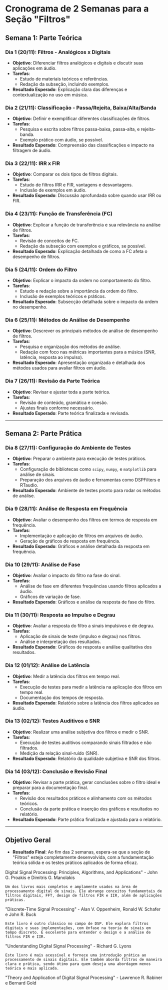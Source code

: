 # Cronograma de 2 Semanas para a Seção "Filtros"

## Semana 1: Parte Teórica

### **Dia 1 (20/11): Filtros - Analógicos x Digitais**
- **Objetivo**: Diferenciar filtros analógicos e digitais e discutir suas aplicações em áudio.
- **Tarefas**:
  - Estudo de materiais teóricos e referências.
  - Redação da subseção, incluindo exemplos.
- **Resultado Esperado**: Explicação clara das diferenças e contextualização no uso em música.

### **Dia 2 (21/11): Classificação - Passa/Rejeita, Baixa/Alta/Banda**
- **Objetivo**: Definir e exemplificar diferentes classificações de filtros.
- **Tarefas**:
  - Pesquisa e escrita sobre filtros passa-baixa, passa-alta, e rejeita-banda.
  - Exemplo prático com áudio, se possível.
- **Resultado Esperado**: Compreensão das classificações e impacto na filtragem de áudio.

### **Dia 3 (22/11): IRR x FIR**
- **Objetivo**: Comparar os dois tipos de filtros digitais.
- **Tarefas**:
  - Estudo de filtros IRR e FIR, vantagens e desvantagens.
  - Inclusão de exemplos em áudio.
- **Resultado Esperado**: Discussão aprofundada sobre quando usar IRR ou FIR.

### **Dia 4 (23/11): Função de Transferência (FC)**
- **Objetivo**: Explicar a função de transferência e sua relevância na análise de filtros.
- **Tarefas**:
  - Revisão de conceitos de FC.
  - Redação da subseção com exemplos e gráficos, se possível.
- **Resultado Esperado**: Explicação detalhada de como a FC afeta o desempenho de filtros.

### **Dia 5 (24/11): Ordem do Filtro**
- **Objetivo**: Explicar o impacto da ordem no comportamento do filtro.
- **Tarefas**:
  - Estudo e redação sobre a importância da ordem do filtro.
  - Inclusão de exemplos teóricos e práticos.
- **Resultado Esperado**: Subsecção detalhada sobre o impacto da ordem no desempenho.

### **Dia 6 (25/11): Métodos de Análise de Desempenho**
- **Objetivo**: Descrever os principais métodos de análise de desempenho de filtros.
- **Tarefas**:
  - Pesquisa e organização dos métodos de análise.
  - Redação com foco nas métricas importantes para a música (SNR, latência, resposta ao impulso).
- **Resultado Esperado**: Apresentação organizada e detalhada dos métodos usados para avaliar filtros em áudio.

### **Dia 7 (26/11): Revisão da Parte Teórica**
- **Objetivo**: Revisar e ajustar toda a parte teórica.
- **Tarefas**:
  - Revisão de conteúdo, gramática e coesão.
  - Ajustes finais conforme necessário.
- **Resultado Esperado**: Parte teórica finalizada e revisada.

---

## Semana 2: Parte Prática

### **Dia 8 (27/11): Configuração do Ambiente de Testes**
- **Objetivo**: Preparar o ambiente para execução de testes práticos.
- **Tarefas**:
  - Configuração de bibliotecas como `scipy`, `numpy`, e `matplotlib` para análise de sinais.
  - Preparação dos arquivos de áudio e ferramentas como DSPFilters e RTaudio.
- **Resultado Esperado**: Ambiente de testes pronto para rodar os métodos de análise.

### **Dia 9 (28/11): Análise de Resposta em Frequência**
- **Objetivo**: Avaliar o desempenho dos filtros em termos de resposta em frequência.
- **Tarefas**:
  - Implementação e aplicação de filtros em arquivos de áudio.
  - Geração de gráficos de resposta em frequência.
- **Resultado Esperado**: Gráficos e análise detalhada da resposta em frequência.

### **Dia 10 (29/11): Análise de Fase**
- **Objetivo**: Avaliar o impacto do filtro na fase do sinal.
- **Tarefas**:
  - Análise de fase em diferentes frequências usando filtros aplicados a áudio.
  - Gráficos de variação de fase.
- **Resultado Esperado**: Gráficos e análise da resposta de fase do filtro.

### **Dia 11 (30/11): Resposta ao Impulso e Degrau**
- **Objetivo**: Avaliar a resposta do filtro a sinais impulsivos e de degrau.
- **Tarefas**:
  - Aplicação de sinais de teste (impulso e degrau) nos filtros.
  - Análise e interpretação dos resultados.
- **Resultado Esperado**: Gráficos de resposta e análise qualitativa dos resultados.

### **Dia 12 (01/12): Análise de Latência**
- **Objetivo**: Medir a latência dos filtros em tempo real.
- **Tarefas**:
  - Execução de testes para medir a latência na aplicação dos filtros em tempo real.
  - Documentação dos tempos de resposta.
- **Resultado Esperado**: Relatório sobre a latência dos filtros aplicados ao áudio.

### **Dia 13 (02/12): Testes Auditivos e SNR**
- **Objetivo**: Realizar uma análise subjetiva dos filtros e medir o SNR.
- **Tarefas**:
  - Execução de testes auditivos comparando sinais filtrados e não filtrados.
  - Medição da relação sinal-ruído (SNR).
- **Resultado Esperado**: Relatório da qualidade subjetiva e SNR dos filtros.

### **Dia 14 (03/12): Conclusão e Revisão Final**
- **Objetivo**: Revisar a parte prática, gerar conclusões sobre o filtro ideal e preparar para a documentação final.
- **Tarefas**:
  - Revisão dos resultados práticos e alinhamento com os métodos teóricos.
  - Conclusão da parte prática e inserção dos gráficos e resultados no relatório.
- **Resultado Esperado**: Parte prática finalizada e ajustada para o relatório.

---

## Objetivo Geral

- **Resultado Final**: Ao fim das 2 semanas, espera-se que a seção de "Filtros" esteja completamente desenvolvida, com a fundamentação teórica sólida e os testes práticos aplicados de forma eficaz.


Digital Signal Processing: Principles, Algorithms, and Applications" - John G. Proakis e Dimitris G. Manolakis

    Um dos livros mais completos e amplamente usados na área de processamento digital de sinais. Ele abrange conceitos fundamentais de filtros digitais, FFT, design de filtros FIR e IIR, além de aplicações práticas.

"Discrete-Time Signal Processing" - Alan V. Oppenheim, Ronald W. Schafer e John R. Buck

    Este livro é outro clássico no campo de DSP. Ele explora filtros digitais e suas implementações, com ênfase na teoria de sinais em tempo discreto. É excelente para entender o design e a análise de filtros FIR e IIR.

"Understanding Digital Signal Processing" - Richard G. Lyons

    Este livro é mais acessível e fornece uma introdução prática ao processamento de sinais digitais. Ele também aborda filtros de maneira clara e prática, sendo ótimo para quem deseja uma abordagem menos teórica e mais aplicada.

"Theory and Application of Digital Signal Processing" - Lawrence R. Rabiner e Bernard Gold